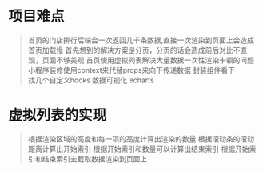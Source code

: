 #  项目难点
> 首页的门店排行后端会一次返回几千条数据,直接一次渲染到页面上会造成首页加载慢
> 首先想到的解决方案是分页，分页的话会造成前后对比不直观，页面不够美观
> 首页使用虚拟列表解决大量数据一次性渲染卡顿的问题
> 小程序装修使用context来代替props来向下传递数据
> 封装组件看下   
> 找几个自定义hooks
> 数据可视化 echarts

# 虚拟列表的实现
> 根据渲染区域的高度和每一项的高度计算出渲染的数量
> 根据滚动条的滚动距离计算出开始索引
> 根据开始索引和数量可以计算出结束索引
> 根据开始索引和结束索引去截取数据渲染到页面上